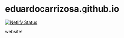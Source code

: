# eduardocarrizosa.github.io
[![Netlify Status](https://api.netlify.com/api/v1/badges/7a05a2d0-1666-4b09-9fd5-b670098bbb17/deploy-status)](https://app.netlify.com/sites/pensive-allen-c889a8/deploys)

website!
